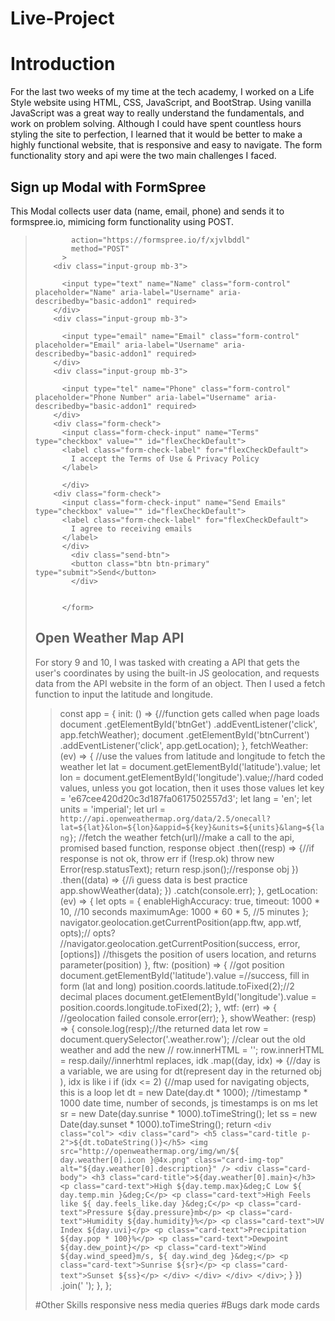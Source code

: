 # Live-Project
# Introduction
For the last two weeks of my time at the tech academy, I worked on a Life Style website using HTML, CSS, JavaScript, and BootStrap. Using vanilla JavaScript was a great way to really understand the fundamentals, and work on problem solving. Although I could have spent countless hours styling the site to perfection, I learned that it would be better to make a highly functional website, that is responsive and easy to navigate. The form functionality story and api were the two main challenges I faced.
## Sign up Modal with FormSpree
This Modal collects user data (name, email, phone) and sends it to formspree.io, mimicing form functionality using POST.
> <form
            action="https://formspree.io/f/xjvlbddl"
            method="POST"
          >
        <div class="input-group mb-3">
          
          <input type="text" name="Name" class="form-control" placeholder="Name" aria-label="Username" aria-describedby="basic-addon1" required>
        </div>
        <div class="input-group mb-3">
          
          <input type="email" name="Email" class="form-control" placeholder="Email" aria-label="Username" aria-describedby="basic-addon1" required>
        </div>
        <div class="input-group mb-3">
          
          <input type="tel" name="Phone" class="form-control" placeholder="Phone Number" aria-label="Username" aria-describedby="basic-addon1" required>
        </div>
        <div class="form-check">
          <input class="form-check-input" name="Terms" type="checkbox" value="" id="flexCheckDefault">
          <label class="form-check-label" for="flexCheckDefault">
            I accept the Terms of Use & Privacy Policy
          </label>
          
          </div>
        <div class="form-check">
          <input class="form-check-input" name="Send Emails" type="checkbox" value="" id="flexCheckDefault">
          <label class="form-check-label" for="flexCheckDefault">
            I agree to receiving emails
          </label>
          </div>
            <div class="send-btn">
            <button class="btn btn-primary" type="submit">Send</button>
            </div>


          </form>
## Open Weather Map API
For story 9 and 10, I was tasked with creating a API that gets the user's coordinates by using the built-in JS geolocation, and requests data from the API website in the form of an object. Then I used a fetch function to input the latitude and longitude.
>const app = {
    init: () => {//function gets called when page loads 
      document
        .getElementById('btnGet')
        .addEventListener('click', app.fetchWeather);
      document
        .getElementById('btnCurrent')
        .addEventListener('click', app.getLocation);
    },
    fetchWeather: (ev) => {
      //use the values from latitude and longitude to fetch the weather
      let lat = document.getElementById('latitude').value;
      let lon = document.getElementById('longitude').value;//hard coded values, unless you got location, then it uses those values
      let key = 'e67cee420d20c3d187fa0617502557d3';
      let lang = 'en';
      let units = 'imperial';
      let url = `http://api.openweathermap.org/data/2.5/onecall?lat=${lat}&lon=${lon}&appid=${key}&units=${units}&lang=${lang}`;
      //fetch the weather
      fetch(url)//make a call to the api, promised based function, response object
        .then((resp) => {//if response is not ok, throw err 
          if (!resp.ok) throw new Error(resp.statusText);
          return resp.json();//response obj
        })
        .then((data) => {//i guess data is best practice
          app.showWeather(data);
        })
        .catch(console.err);
    },
    getLocation: (ev) => {
      let opts = {
        enableHighAccuracy: true,
        timeout: 1000 * 10, //10 seconds
        maximumAge: 1000 * 60 * 5, //5 minutes
      };
      navigator.geolocation.getCurrentPosition(app.ftw, app.wtf, opts);// opts?
      //navigator.geolocation.getCurrentPosition(success, error, [options])
      //thisgets the position of users location, and returns parameter(position)
    },
    ftw: (position) => {
      //got position
      document.getElementById('latitude').value =//success, fill in form (lat and long)
        position.coords.latitude.toFixed(2);//2 decimal places
      document.getElementById('longitude').value =
        position.coords.longitude.toFixed(2);
    },
    wtf: (err) => {
      //geolocation failed
      console.error(err);
    },
    showWeather: (resp) => {
      console.log(resp);//the returned data
      let row = document.querySelector('.weather.row');
      //clear out the old weather and add the new
      // row.innerHTML = '';
      row.innerHTML = resp.daily//innerhtml replaces, idk
         .map((day, idx) => {//day is a variable, we are using for dt(represent day in the returned obj ), idx is like i
          if (idx <= 2) {//map used for navigating objects, this is a loop
            let dt = new Date(day.dt * 1000); //timestamp * 1000 date time, number of seconds, js timestamps is on ms
            let sr = new Date(day.sunrise * 1000).toTimeString();
            let ss = new Date(day.sunset * 1000).toTimeString();
            return `<div class="col">
                <div class="card">
                <h5 class="card-title p-2">${dt.toDateString()}</h5>
                  <img
                    src="http://openweathermap.org/img/wn/${
                      day.weather[0].icon
                    }@4x.png"
                    class="card-img-top"
                    alt="${day.weather[0].description}"
                  />
                  <div class="card-body">
                    <h3 class="card-title">${day.weather[0].main}</h3>
                    <p class="card-text">High ${day.temp.max}&deg;C Low ${
              day.temp.min
            }&deg;C</p>
                    <p class="card-text">High Feels like ${
                      day.feels_like.day
                    }&deg;C</p>
                    <p class="card-text">Pressure ${day.pressure}mb</p>
                    <p class="card-text">Humidity ${day.humidity}%</p>
                    <p class="card-text">UV Index ${day.uvi}</p>
                    <p class="card-text">Precipitation ${day.pop * 100}%</p>
                    <p class="card-text">Dewpoint ${day.dew_point}</p>
                    <p class="card-text">Wind ${day.wind_speed}m/s, ${
              day.wind_deg
            }&deg;</p>
                    <p class="card-text">Sunrise ${sr}</p>
                    <p class="card-text">Sunset ${ss}</p>
                  </div>
                </div>
              </div>
            </div>`;
          }
        })
        .join(' ');
    },
  };
  

#Other Skills
responsive ness media queries
#Bugs
dark mode cards

